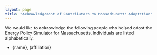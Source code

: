 ```yaml
---
layout: page
title: "Acknowledgement of Contributors to Massachusetts Adaptation"
---
```


We would like to acknowledge the following people who helped adapt the Energy Policy Simulator for Massachusetts.  Individuals are listed alphabetically.

* {name}, {affiliation}


